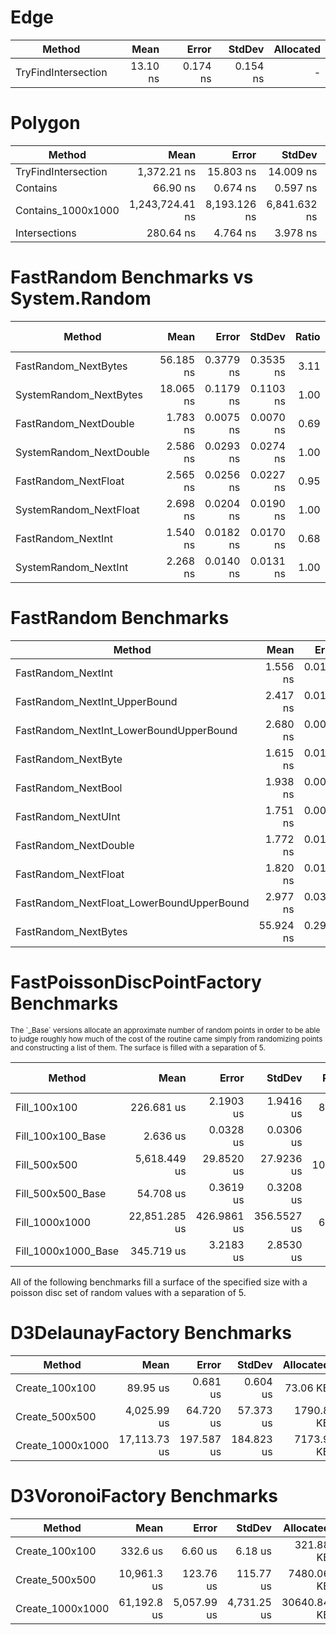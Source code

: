 
# Edge
|              Method |     Mean |    Error |   StdDev | Allocated |
|-------------------- |---------:|---------:|---------:|----------:|
| TryFindIntersection | 13.10 ns | 0.174 ns | 0.154 ns |         - |

# Polygon
|              Method |            Mean |        Error |       StdDev | Allocated |
|-------------------- |----------------:|-------------:|-------------:|----------:|
| TryFindIntersection |     1,372.21 ns |    15.803 ns |    14.009 ns |    1712 B |
|            Contains |        66.90 ns |     0.674 ns |     0.597 ns |         - |
|  Contains_1000x1000 | 1,243,724.41 ns | 8,193.126 ns | 6,841.632 ns |       1 B |
|       Intersections |       280.64 ns |     4.764 ns |     3.978 ns |      88 B |

# FastRandom Benchmarks vs System.Random
|                  Method |      Mean |     Error |    StdDev | Ratio | RatioSD | Allocated | Alloc Ratio |
|------------------------ |----------:|----------:|----------:|------:|--------:|----------:|------------:|
|    FastRandom_NextBytes | 56.185 ns | 0.3779 ns | 0.3535 ns |  3.11 |    0.02 |         - |          NA |
|  SystemRandom_NextBytes | 18.065 ns | 0.1179 ns | 0.1103 ns |  1.00 |    0.00 |         - |          NA |
|   FastRandom_NextDouble |  1.783 ns | 0.0075 ns | 0.0070 ns |  0.69 |    0.01 |         - |          NA |
| SystemRandom_NextDouble |  2.586 ns | 0.0293 ns | 0.0274 ns |  1.00 |    0.00 |         - |          NA |
|    FastRandom_NextFloat |  2.565 ns | 0.0256 ns | 0.0227 ns |  0.95 |    0.01 |         - |          NA |
|  SystemRandom_NextFloat |  2.698 ns | 0.0204 ns | 0.0190 ns |  1.00 |    0.00 |         - |          NA |
|      FastRandom_NextInt |  1.540 ns | 0.0182 ns | 0.0170 ns |  0.68 |    0.01 |         - |          NA |
|    SystemRandom_NextInt |  2.268 ns | 0.0140 ns | 0.0131 ns |  1.00 |    0.00 |         - |          NA |

# FastRandom Benchmarks
|                                    Method |      Mean |     Error |    StdDev | Allocated |
|------------------------------------------ |----------:|----------:|----------:|----------:|
|                        FastRandom_NextInt |  1.556 ns | 0.0188 ns | 0.0167 ns |         - |
|             FastRandom_NextInt_UpperBound |  2.417 ns | 0.0191 ns | 0.0169 ns |         - |
|   FastRandom_NextInt_LowerBoundUpperBound |  2.680 ns | 0.0086 ns | 0.0076 ns |         - |
|                       FastRandom_NextByte |  1.615 ns | 0.0112 ns | 0.0100 ns |         - |
|                       FastRandom_NextBool |  1.938 ns | 0.0076 ns | 0.0072 ns |         - |
|                       FastRandom_NextUInt |  1.751 ns | 0.0099 ns | 0.0088 ns |         - |
|                     FastRandom_NextDouble |  1.772 ns | 0.0104 ns | 0.0097 ns |         - |
|                      FastRandom_NextFloat |  1.820 ns | 0.0174 ns | 0.0136 ns |         - |
| FastRandom_NextFloat_LowerBoundUpperBound |  2.977 ns | 0.0304 ns | 0.0284 ns |         - |
|                      FastRandom_NextBytes | 55.924 ns | 0.2913 ns | 0.2725 ns |         - |


# FastPoissonDiscPointFactory Benchmarks
<sub>
The `_Base` versions allocate an approximate number of random points in order to be able to judge roughly
how much of the cost of the routine came simply from randomizing points and constructing a list of them.
The surface is filled with a separation of 5.
</sub>

|              Method |          Mean |       Error |      StdDev |  Ratio | RatioSD |  Allocated | Alloc Ratio |
|-------------------- |--------------:|------------:|------------:|-------:|--------:|-----------:|------------:|
|        Fill_100x100 |    226.681 us |   2.1903 us |   1.9416 us |  85.96 |    1.09 |   15.96 KB |        1.94 |
|   Fill_100x100_Base |      2.636 us |   0.0328 us |   0.0306 us |   1.00 |    0.00 |    8.21 KB |        1.00 |
|        Fill_500x500 |  5,618.449 us |  29.8520 us |  27.9236 us | 102.66 |    0.53 |   294.1 KB |        2.29 |
|   Fill_500x500_Base |     54.708 us |   0.3619 us |   0.3208 us |   1.00 |    0.00 |   128.3 KB |        1.00 |
|      Fill_1000x1000 | 22,851.285 us | 426.9861 us | 356.5527 us |  66.06 |    1.20 | 1155.07 KB |        2.25 |
| Fill_1000x1000_Base |    345.719 us |   3.2183 us |   2.8530 us |   1.00 |    0.00 |  512.39 KB |        1.00 |

All of the following benchmarks fill a surface of the specified size with a poisson disc set of random values with a separation of 5.

# D3DelaunayFactory Benchmarks
|           Method |         Mean |      Error |     StdDev |  Allocated |
|----------------- |-------------:|-----------:|-----------:|-----------:|
|   Create_100x100 |     89.95 us |   0.681 us |   0.604 us |   73.06 KB |
|   Create_500x500 |  4,025.99 us |  64.720 us |  57.373 us |  1790.8 KB |
| Create_1000x1000 | 17,113.73 us | 197.587 us | 184.823 us |  7173.9 KB |


# D3VoronoiFactory Benchmarks
|           Method |        Mean |       Error |      StdDev |   Allocated |
|----------------- |------------:|------------:|------------:|------------:|
|   Create_100x100 |    332.6 us |     6.60 us |     6.18 us |   321.88 KB |
|   Create_500x500 | 10,961.3 us |   123.76 us |   115.77 us |  7480.06 KB |
| Create_1000x1000 | 61,192.8 us | 5,057.99 us | 4,731.25 us | 30640.84 KB |



